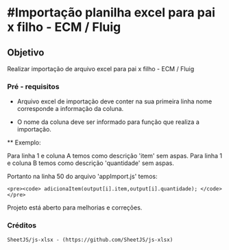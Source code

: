 #Importação planilha excel para pai x filho - ECM / Fluig
=========================================================

## Objetivo

Realizar importação de arquivo excel para pai x filho - ECM / Fluig


### Pré - requisitos

* Arquivo excel de importação deve conter na sua primeira linha nome corresponde a informação da coluna.

* O nome da coluna deve ser informado para função que realiza a importação. 

** Exemplo:

Para linha 1 e coluna A temos como descrição 'item' sem aspas.
Para linha 1 e coluna B temos como descrição 'quantidade' sem aspas.

Portanto na linha 50 do arquivo 'appImport.js' temos:
	
	<pre><code> adicionaItem(output[i].item,output[i].quantidade); </code></pre>


Projeto está aberto para melhorias e correções.



### Créditos

	SheetJS/js-xlsx - (https://github.com/SheetJS/js-xlsx)
